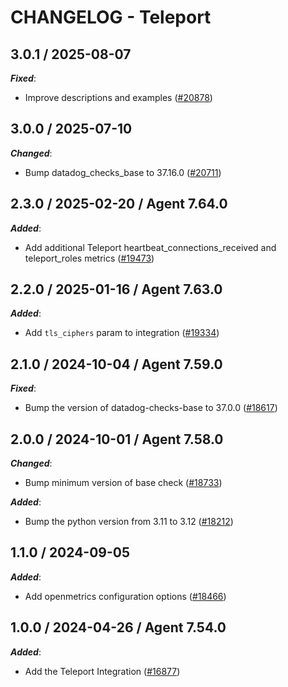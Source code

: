 # CHANGELOG - Teleport

<!-- towncrier release notes start -->

## 3.0.1 / 2025-08-07

***Fixed***:

* Improve descriptions and examples ([#20878](https://github.com/DataDog/integrations-core/pull/20878))

## 3.0.0 / 2025-07-10

***Changed***:

* Bump datadog_checks_base to 37.16.0 ([#20711](https://github.com/DataDog/integrations-core/pull/20711))

## 2.3.0 / 2025-02-20 / Agent 7.64.0

***Added***:

* Add additional Teleport heartbeat_connections_received and teleport_roles metrics ([#19473](https://github.com/DataDog/integrations-core/pull/19473))

## 2.2.0 / 2025-01-16 / Agent 7.63.0

***Added***:

* Add `tls_ciphers` param to integration ([#19334](https://github.com/DataDog/integrations-core/pull/19334))

## 2.1.0 / 2024-10-04 / Agent 7.59.0

***Fixed***:

* Bump the version of datadog-checks-base to 37.0.0 ([#18617](https://github.com/DataDog/integrations-core/pull/18617))

## 2.0.0 / 2024-10-01 / Agent 7.58.0

***Changed***:

* Bump minimum version of base check ([#18733](https://github.com/DataDog/integrations-core/pull/18733))

***Added***:

* Bump the python version from 3.11 to 3.12 ([#18212](https://github.com/DataDog/integrations-core/pull/18212))

## 1.1.0 / 2024-09-05

***Added***:

* Add openmetrics configuration options ([#18466](https://github.com/DataDog/integrations-core/pull/18466))

## 1.0.0 / 2024-04-26 / Agent 7.54.0

***Added***:

* Add the Teleport Integration ([#16877](https://github.com/DataDog/integrations-core/pull/16877))
